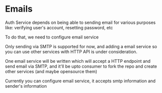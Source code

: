 # Emails

Auth Service depends on being able to sending email for various purposes like: verifying user's account, resetting password, etc

To do that, we need to configure email service

Only sending via SMTP is supported for now, and adding a email service so you can use other services with HTTP API is under consideration.

One email service will be written which will accept a HTTP endpoint and send email via SMTP, and it'll be upto consumer to fork the repo and create other services (and maybe opensource them)

Currently you can configure email service, it accepts smtp information and sender's information

